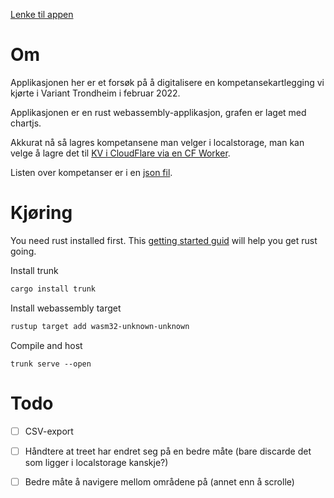 [Lenke til appen](https://variant-kompetanse.pages.dev/)

# Om 

Applikasjonen her er et forsøk på å digitalisere en kompetansekartlegging vi kjørte i Variant Trondheim i februar 2022. 

Applikasjonen er en rust webassembly-applikasjon, grafen er laget med chartjs. 

Akkurat nå så lagres kompetansene man velger i localstorage, man kan velge å lagre det til [KV i CloudFlare via en CF Worker](https://github.com/AndersNS/competence-worker).

Listen over kompetanser er i en [json fil](./example.json).

# Kjøring

You need rust installed first. This [getting started guid](https://www.rust-lang.org/learn/get-started) will help you get rust going. 

Install trunk 

```bash
cargo install trunk
```

Install webassembly target

```bash
rustup target add wasm32-unknown-unknown
```

Compile and host

```
trunk serve --open
```

# Todo

- [ ] CSV-export
- [ ] Håndtere at treet har endret seg på en bedre måte (bare discarde det som ligger i localstorage kanskje?)
- [ ] Bedre måte å navigere mellom områdene på (annet enn å scrolle)

